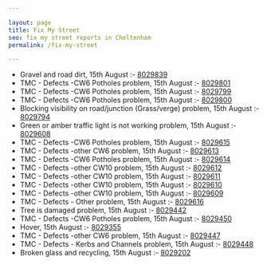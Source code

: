 ```yaml
---

layout: page
title: Fix My Street
seo: fix my street reports in Cheltenham
permalink: /fix-my-street

---
```


<!-- fix_marker starts -->

- Gravel and road dirt, 15th August :- [8029839](https://www.fixmystreet.com/report/8029839)
- TMC - Defects -CW6 Potholes  problem, 15th August :- [8029801](https://www.fixmystreet.com/report/8029801)
- TMC - Defects -CW6 Potholes  problem, 15th August :- [8029799](https://www.fixmystreet.com/report/8029799)
- TMC - Defects -CW6 Potholes  problem, 15th August :- [8029800](https://www.fixmystreet.com/report/8029800)
- Blocking visibility on road/junction (Grass/verge) problem, 15th August :- [8029794](https://www.fixmystreet.com/report/8029794)
- Green or amber traffic light is not working problem, 15th August :- [8029608](https://www.fixmystreet.com/report/8029608)
- TMC - Defects -CW6 Potholes  problem, 15th August :- [8029615](https://www.fixmystreet.com/report/8029615)
- TMC - Defects -other CW6 problem, 15th August :- [8029613](https://www.fixmystreet.com/report/8029613)
- TMC - Defects -CW6 Potholes  problem, 15th August :- [8029614](https://www.fixmystreet.com/report/8029614)
- TMC - Defects -other CW10 problem, 15th August :- [8029612](https://www.fixmystreet.com/report/8029612)
- TMC - Defects -other CW10 problem, 15th August :- [8029611](https://www.fixmystreet.com/report/8029611)
- TMC - Defects -other CW10 problem, 15th August :- [8029610](https://www.fixmystreet.com/report/8029610)
- TMC - Defects -other CW10 problem, 15th August :- [8029609](https://www.fixmystreet.com/report/8029609)
- TMC - Defects - Other problem, 15th August :- [8029616](https://www.fixmystreet.com/report/8029616)
- Tree is damaged problem, 15th August :- [8029442](https://www.fixmystreet.com/report/8029442)
- TMC - Defects -CW6 Potholes  problem, 15th August :- [8029450](https://www.fixmystreet.com/report/8029450)
- Hover, 15th August :- [8029355](https://www.fixmystreet.com/report/8029355)
- TMC - Defects -other CW6 problem, 15th August :- [8029447](https://www.fixmystreet.com/report/8029447)
- TMC - Defects - Kerbs and Channels problem, 15th August :- [8029448](https://www.fixmystreet.com/report/8029448)
- Broken glass and recycling, 15th August :- [8029202](https://www.fixmystreet.com/report/8029202)

<!-- fix_marker ends -->